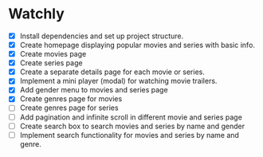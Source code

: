 # Watchly

- [x] Install dependencies and set up project structure.
- [x] Create homepage displaying popular movies and series with basic info.
- [x] Create movies page
- [x] Create series page
- [x] Create a separate details page for each movie or series.
- [x] Implement a mini player (modal) for watching movie trailers.
- [x] Add gender menu to movies and series page
- [x] Create genres page for movies
- [ ] Create genres page for series
- [ ] Add pagination and infinite scroll in different movie and series page
- [ ] Create search box to search movies and series by name and gender
- [ ] Implement search functionality for movies and series by name and genre.
